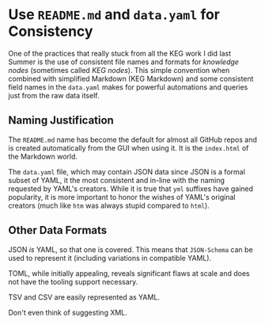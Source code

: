 # Use `README.md` and `data.yaml` for Consistency

One of the practices that really stuck from all the KEG work I did last
Summer is the use of consistent file names and formats for *knowledge
nodes* (sometimes called *KEG nodes*). This simple convention when
combined with simplified Markdown (KEG Markdown) and some consistent
field names in the `data.yaml` makes for powerful automations and
queries just from the raw data itself.

## Naming Justification

The `README.md` name has become the default for almost all GitHub repos
and is created automatically from the GUI when using it. It is the
`index.html` of the Markdown world.

The `data.yaml` file, which may contain JSON data since JSON is a formal
subset of YAML, it the most consistent and in-line with the naming
requested by YAML's creators. While it is true that `yml` suffixes have
gained popularity, it is more important to honor the wishes of YAML's
original creators (much like `htm` was always stupid compared to
`html`).

## Other Data Formats

JSON *is* YAML, so that one is covered. This means that `JSON-Schema`
can be used to represent it (including variations in compatible YAML).

TOML, while initially appealing, reveals significant flaws at scale and
does not have the tooling support necessary. 

TSV and CSV are easily represented as YAML. 

Don't even think of suggesting XML.

